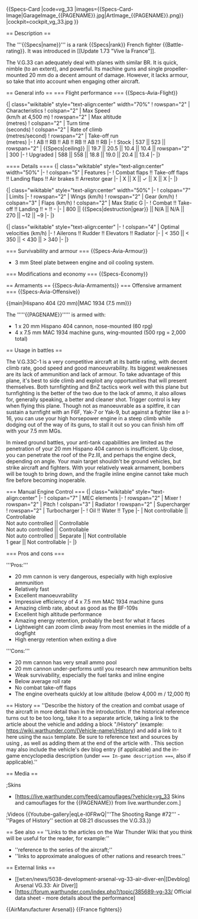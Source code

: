 {{Specs-Card
|code=vg_33
|images={{Specs-Card-Image|GarageImage_{{PAGENAME}}.jpg|ArtImage\_{{PAGENAME}}.png}}
|cockpit=cockpit_vg_33.jpg
}}

== Description ==

<!-- ''In the description, the first part should be about the history of and the creation and combat usage of the aircraft, as well as its key features. In the second part, tell the reader about the aircraft in the game. Insert a screenshot of the vehicle, so that if the novice player does not remember the vehicle by name, he will immediately understand what kind of vehicle the article is talking about.'' -->

The '''{{Specs|name}}''' is a rank {{Specs|rank}} French fighter {{Battle-rating}}. It was introduced in [[Update 1.73 "Vive la France"]].

The V.G.33 can adequately deal with planes with similar BR. It is quick, nimble (to an extent), and powerful. Its machine guns and single propeller-mounted 20 mm do a decent amount of damage. However, it lacks armour, so take that into account when engaging other aircraft.

== General info ==
=== Flight performance ===
{{Specs-Avia-Flight}}

<!-- ''Describe how the aircraft behaves in the air. Speed, manoeuvrability, acceleration and allowable loads - these are the most important characteristics of the vehicle.'' -->

{| class="wikitable" style="text-align:center" width="70%"
! rowspan="2" | Characteristics
! colspan="2" | Max Speed<br>(km/h at 4,500 m)
! rowspan="2" | Max altitude<br>(metres)
! colspan="2" | Turn time<br>(seconds)
! colspan="2" | Rate of climb<br>(metres/second)
! rowspan="2" | Take-off run<br>(metres)
|-
! AB !! RB !! AB !! RB !! AB !! RB
|-
! Stock
| 537 || 523 || rowspan="2" | {{Specs|ceiling}} || 19.7 || 20.5 || 10.4 || 10.4 || rowspan="2" | 300
|-
! Upgraded
| 588 || 558 || 18.8 || 19.0 || 20.4 || 13.4
|-
|}

==== Details ====
{| class="wikitable" style="text-align:center" width="50%"
|-
! colspan="5" | Features
|-
! Combat flaps !! Take-off flaps !! Landing flaps !! Air brakes !! Arrestor gear
|-
| X || X || ✓ || X || X <!-- ✓ -->
|-
|}

{| class="wikitable" style="text-align:center" width="50%"
|-
! colspan="7" | Limits
|-
! rowspan="2" | Wings (km/h)
! rowspan="2" | Gear (km/h)
! colspan="3" | Flaps (km/h)
! colspan="2" | Max Static G
|-
! Combat !! Take-off !! Landing !! + !! -
|-
| 800 <!-- {{Specs|destruction|body}} --> || {{Specs|destruction|gear}} || N/A || N/A || 270 || ~12 || ~9
|-
|}

{| class="wikitable" style="text-align:center"
|-
! colspan="4" | Optimal velocities (km/h)
|-
! Ailerons !! Rudder !! Elevators !! Radiator
|-
| < 350 || < 350 || < 430 || > 340
|-
|}

=== Survivability and armour ===
{{Specs-Avia-Armour}}

<!-- ''Examine the survivability of the aircraft. Note how vulnerable the structure is and how secure the pilot is, whether the fuel tanks are armoured, etc. Describe the armour, if there is any, and also mention the vulnerability of other critical aircraft systems.'' -->

- 3 mm Steel plate between engine and oil cooling system.

=== Modifications and economy ===
{{Specs-Economy}}

== Armaments ==
{{Specs-Avia-Armaments}}
=== Offensive armament ===
{{Specs-Avia-Offensive}}

<!-- ''Describe the offensive armament of the aircraft, if any. Describe how effective the cannons and machine guns are in a battle, and also what belts or drums are better to use. If there is no offensive weaponry, delete this subsection.'' -->

{{main|Hispano 404 (20 mm)|MAC 1934 (7.5 mm)}}

The '''''{{PAGENAME}}''''' is armed with:

- 1 x 20 mm Hispano 404 cannon, nose-mounted (60 rpg)
- 4 x 7.5 mm MAC 1934 machine guns, wing-mounted (500 rpg = 2,000 total)

== Usage in battles ==

<!-- ''Describe the tactics of playing in the aircraft, the features of using aircraft in a team and advice on tactics. Refrain from creating a "guide" - do not impose a single point of view, but instead, give the reader food for thought. Examine the most dangerous enemies and give recommendations on fighting them. If necessary, note the specifics of the game in different modes (AB, RB, SB).'' -->

The V.G.33C-1 is a very competitive aircraft at its battle rating, with decent climb rate, good speed and good manoeuvrability. Its biggest weaknesses are its lack of ammunition and lack of armour. To take advantage of this plane, it's best to side climb and exploit any opportunities that will present themselves. Both turnfighting and BnZ tactics work well with this plane but turnfighting is the better of the two due to the lack of ammo, it also allows for, generally speaking, a better and cleaner shot. Trigger control is key when flying this plane. Though not as manoeuvrable as a spitfire, it can sustain a turnfight with an F6F, Yak-7 or Yak-9, but against a fighter like a I-16, you can use your high horsepower engine in a steep climb while dodging out of the way of its guns, to stall it out so you can finish him off with your 7.5 mm MGs.

In mixed ground battles, your anti-tank capabilities are limited as the penetration of your 20 mm Hispano 404 cannon is insufficient. Up close, you can penetrate the roof of the Pz.III, and perhaps the engine deck, depending on angle. Your main target shouldn't be ground vehicles, but strike aircraft and fighters. With your relatively weak armament, bombers will be tough to bring down, and the fragile inline engine cannot take much fire before becoming inoperable.

=== Manual Engine Control ===
{| class="wikitable" style="text-align:center"
|-
! colspan="7" | MEC elements
|-
! rowspan="2" | Mixer
! rowspan="2" | Pitch
! colspan="3" | Radiator
! rowspan="2" | Supercharger
! rowspan="2" | Turbocharger
|-
! Oil !! Water !! Type
|-
| Not controllable || Controllable<br>Not auto controlled || Controllable<br>Not auto controlled || Controllable<br>Not auto controlled || Separate || Not controllable<br>1 gear || Not controllable
|-
|}

=== Pros and cons ===

<!-- ''Summarise and briefly evaluate the vehicle in terms of its characteristics and combat effectiveness. Mark its pros and cons in the bulleted list. Try not to use more than 6 points for each of the characteristics. Avoid using categorical definitions such as "bad", "good" and the like - use substitutions with softer forms such as "inadequate" and "effective".'' -->

'''Pros:'''

- 20 mm cannon is very dangerous, especially with high explosive ammunition
- Relatively fast
- Excellent manoeuvrability
- Impressive efficiency of 4 x 7.5 mm MAC 1934 machine guns
- Amazing climb rate, about as good as the BF-109s
- Excellent high altitude performance
- Amazing energy retention, probably the best for what it faces
- Lightweight can zoom climb away from most enemies in the middle of a dogfight
- High energy retention when exiting a dive

'''Cons:'''

- 20 mm cannon has very small ammo pool
- 20 mm cannon under-performs until you research new ammunition belts
- Weak survivability, especially the fuel tanks and inline engine
- Below average roll rate
- No combat take-off flaps
- The engine overheats quickly at low altitude (below 4,000 m / 12,000 ft)

== History ==
''Describe the history of the creation and combat usage of the aircraft in more detail than in the introduction. If the historical reference turns out to be too long, take it to a separate article, taking a link to the article about the vehicle and adding a block "/History" (example: <nowiki>https://wiki.warthunder.com/(Vehicle-name)/History</nowiki>) and add a link to it here using the <code>main</code> template. Be sure to reference text and sources by using <code><nowiki><ref></ref></nowiki></code>, as well as adding them at the end of the article with <code><nowiki><references /></nowiki></code>. This section may also include the vehicle's dev blog entry (if applicable) and the in-game encyclopedia description (under <code><nowiki>=== In-game description ===</nowiki></code>, also if applicable).''

== Media ==

<!-- ''Excellent additions to the article would be video guides, screenshots from the game, and photos.'' -->

;Skins

- [https://live.warthunder.com/feed/camouflages/?vehicle=vg_33 Skins and camouflages for the {{PAGENAME}} from live.warthunder.com.]

;Videos
{{Youtube-gallery|eqLe-I0FRwQ|'''The Shooting Range #72''' - ''Pages of History'' section at 08:21 discusses the V.G.33.}}

== See also ==
''Links to the articles on the War Thunder Wiki that you think will be useful for the reader, for example:''

- ''reference to the series of the aircraft;''
- ''links to approximate analogues of other nations and research trees.''

== External links ==

<!-- ''Paste links to sources and external resources, such as:''
* ''topic on the official game forum;''
* ''other literature.'' -->

- [[wt:en/news/5038-development-arsenal-vg-33-air-diver-en|[Devblog] Arsenal VG.33: Air Diver]]
- [https://forum.warthunder.com/index.php?/topic/385689-vg-33/ Official data sheet - more details about the performance]

{{AirManufacturer Arsenal}}
{{France fighters}}
